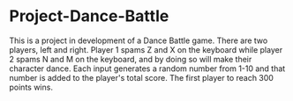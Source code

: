 # Project-Dance-Battle
This is a project in development of a Dance Battle game. There are two players, left and right. Player 1 spams Z and X on the keyboard while player 2 spams N and M
on the keyboard, and by doing so will make their character dance. Each input generates a random number from 1-10 and that number is added to the player's total score.
The first player to reach 300 points wins.

